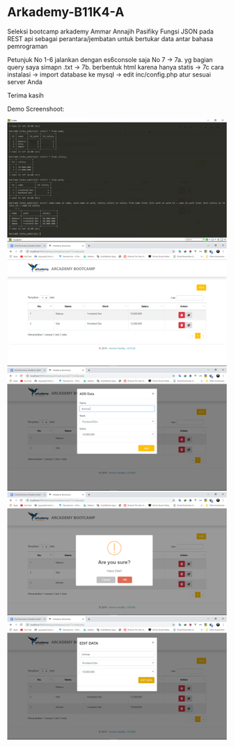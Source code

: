 # Arkademy-B11K4-A
Seleksi bootcamp arkademy Ammar Annajih Pasifiky
Fungsi JSON pada REST api sebagai perantara/jembatan untuk bertukar data antar bahasa pemrograman

Petunjuk
No 1-6 jalankan dengan es6console saja
No 7
 -> 7a. yg bagian query saya simapn .txt
 -> 7b. berbentuk html karena hanya statis
 -> 7c cara instalasi
    -> import database ke mysql
    -> edit inc/config.php atur sesuai server Anda
    
 Terima kasih
 
 Demo Screenshoot:
 
![Image description](https://github.com/tejojr/Arkademy-B11K4-A/blob/master/soal7/ss/a%20(1).png)
![Image description](https://github.com/tejojr/Arkademy-B11K4-A/blob/master/soal7/ss/a%20(2).png)
![Image description](https://github.com/tejojr/Arkademy-B11K4-A/blob/master/soal7/ss/a%20(3).png)
![Image description](https://github.com/tejojr/Arkademy-B11K4-A/blob/master/soal7/ss/a%20(4).png)
![Image description](https://github.com/tejojr/Arkademy-B11K4-A/blob/master/soal7/ss/a%20(5).png)
